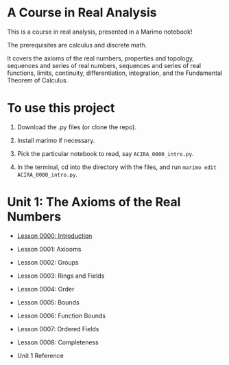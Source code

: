 # A Course in Real Analysis

This is a course in real analysis, presented in a Marimo notebook!

The prerequisites are calculus and discrete math.

It covers the axioms of the real numbers, properties and topology, sequences and series of real numbers, sequences and series of real functions, limits, continuity, differentiation, integration, and the Fundamental Theorem of Calculus.

# To use this project

1. Download the .py files (or clone the repo).

2. Install marimo if necessary.

3. Pick the particular notebook to read, say `ACIRA_0000_intro.py`.

4. In the terminal, cd into the directory with the files, and run `marimo edit ACIRA_0000_intro.py`.

# Unit 1: The Axioms of the Real Numbers

* [Lesson 0000: Introduction](https://github.com/axiomtutor/acira/blob/master/ACIRAM_unit_1.py)

* Lesson 0001: Axiooms

* Lesson 0002: Groups

* Lesson 0003: Rings and Fields

* Lesson 0004: Order 

* Lesson 0005: Bounds

* Lesson 0006: Function Bounds

* Lesson 0007: Ordered Fields

* Lesson 0008: Completeness

* Unit 1 Reference
